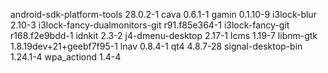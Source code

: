 android-sdk-platform-tools 28.0.2-1
cava 0.6.1-1
gamin 0.1.10-9
i3lock-blur 2.10-3
i3lock-fancy-dualmonitors-git r91.f85e364-1
i3lock-fancy-git r168.f2e9bdd-1
idnkit 2.3-2
j4-dmenu-desktop 2.17-1
lcms 1.19-7
libnm-gtk 1.8.19dev+21+geebf7f95-1
lnav 0.8.4-1
qt4 4.8.7-28
signal-desktop-bin 1.24.1-4
wpa_actiond 1.4-4
